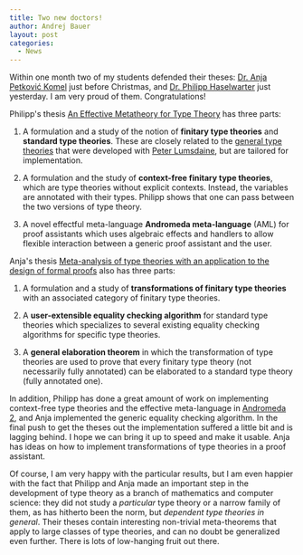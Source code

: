 ```yaml
---
title: Two new doctors!
author: Andrej Bauer
layout: post
categories:
  - News
---
```


Within one month two of my students defended their theses: [Dr. Anja Petković Komel](https://anjapetkovic.com) just before Christmas, and [Dr. Philipp Haselwarter](https://haselwarter.org) just yesterday. I am very proud of them. Congratulations!


Philipp's thesis [An Effective Metatheory for Type Theory](link-pending) has three parts:

1. A formulation and a study of the notion of **finitary type theories** and **standard type theories**. These are closely related to the [general type theories](https://arxiv.org/abs/2009.05539) that were developed with [Peter Lumsdaine](http://peterlefanulumsdaine.com), but are tailored for implementation.

2. A formulation and the study of **context-free finitary type theories**, which are type theories without explicit contexts. Instead, the variables are annotated with their types. Philipp shows that one can pass between the two versions of type theory.

3. A novel effectful meta-language **Andromeda meta-language** (AML) for proof assistants which uses algebraic effects and handlers to allow flexible interaction between a generic proof assistant and the user.


Anja's thesis [Meta-analysis of type theories with an application to the design of formal proofs](https://anjapetkovic.com/img/doctoralThesis.pdf) also has three parts:

1. A formulation and a study of **transformations of finitary type theories** with an associated category of finitary type theories.

2. A **user-extensible equality checking algorithm** for standard type theories which specializes to several existing equality checking algorithms for specific type theories.

3. A **general elaboration theorem** in which the transformation of type theories are used to prove that every finitary type theory (not necessarily fully annotated) can be elaborated to a standard type theory (fully annotated one).

In addition, Philipp has done a great amount of work on implementing context-free type theories and the effective meta-language in [Andromeda 2](http://www.andromeda-prover.org), and Anja implemented the generic equality checking algorithm. In the final push to get the theses out the implementation suffered a little bit and is lagging behind. I hope we can bring it up to speed and make it usable. Anja has ideas on how to implement transformations of type theories in a proof assistant.

Of course, I am very happy with the particular results, but I am even happier with the fact that Philipp and Anja made an important step in the development of type theory as a branch of mathematics and computer science: they did not study a *particular* type theory or a narrow family of them, as has hitherto been the norm, but *dependent type theories in general*. Their theses contain interesting non-trivial meta-theorems that apply to large classes of type theories, and can no doubt be generalized even further.
There is lots of low-hanging fruit out there.
